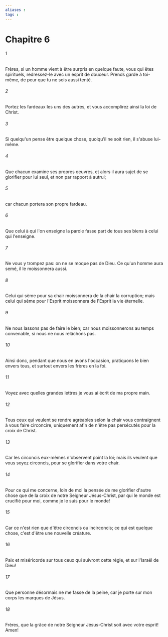 ```yaml
---
aliases : 
tags : 
---
```


# Chapitre 6

###### 1
Frères, si un homme vient à être surpris en quelque faute, vous qui êtes spirituels, redressez-le avec un esprit de douceur. Prends garde à toi-même, de peur que tu ne sois aussi tenté.
###### 2
Portez les fardeaux les uns des autres, et vous accomplirez ainsi la loi de Christ.
###### 3
Si quelqu'un pense être quelque chose, quoiqu'il ne soit rien, il s'abuse lui-même.
###### 4
Que chacun examine ses propres oeuvres, et alors il aura sujet de se glorifier pour lui seul, et non par rapport à autrui;
###### 5
car chacun portera son propre fardeau.
###### 6
Que celui à qui l'on enseigne la parole fasse part de tous ses biens à celui qui l'enseigne.
###### 7
Ne vous y trompez pas: on ne se moque pas de Dieu. Ce qu'un homme aura semé, il le moissonnera aussi.
###### 8
Celui qui sème pour sa chair moissonnera de la chair la corruption; mais celui qui sème pour l'Esprit moissonnera de l'Esprit la vie éternelle.
###### 9
Ne nous lassons pas de faire le bien; car nous moissonnerons au temps convenable, si nous ne nous relâchons pas.
###### 10
Ainsi donc, pendant que nous en avons l'occasion, pratiquons le bien envers tous, et surtout envers les frères en la foi.
###### 11
Voyez avec quelles grandes lettres je vous ai écrit de ma propre main.
###### 12
Tous ceux qui veulent se rendre agréables selon la chair vous contraignent à vous faire circoncire, uniquement afin de n'être pas persécutés pour la croix de Christ.
###### 13
Car les circoncis eux-mêmes n'observent point la loi; mais ils veulent que vous soyez circoncis, pour se glorifier dans votre chair.
###### 14
Pour ce qui me concerne, loin de moi la pensée de me glorifier d'autre chose que de la croix de notre Seigneur Jésus-Christ, par qui le monde est crucifié pour moi, comme je le suis pour le monde!
###### 15
Car ce n'est rien que d'être circoncis ou incirconcis; ce qui est quelque chose, c'est d'être une nouvelle créature.
###### 16
Paix et miséricorde sur tous ceux qui suivront cette règle, et sur l'Israël de Dieu!
###### 17
Que personne désormais ne me fasse de la peine, car je porte sur mon corps les marques de Jésus.
###### 18
Frères, que la grâce de notre Seigneur Jésus-Christ soit avec votre esprit! Amen!

